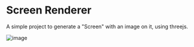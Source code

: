 # Screen Renderer

A simple project to generate a "Screen" with an image on it, using threejs.

![image](https://user-images.githubusercontent.com/8718774/147370710-b838fe1c-fbd4-4a02-a167-349cf23396f1.png)
